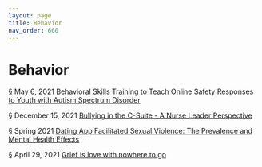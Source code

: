 ```yaml
---
layout: page
title: Behavior 
nav_order: 660 
---
```


# Behavior
§ May 6, 2021 [Behavioral Skills Training to Teach Online Safety Responses to Youth with Autism Spectrum Disorder](https://archive-b-v2.bsafes.com/docs/B/behavioral-sklls-training-to-teach-online-safety-responses-to-youth-with-autism-spectrum-disorder/) 

§ December 15, 2021 [Bullying in the C-Suite - A Nurse Leader Perspective](https://archive-b-v2.bsafes.com/docs/B/bullying-in-the-c-suite-a-nurse-leader-perspective/)

§ Spring 2021 [Dating App Facilitated Sexual Violence: The Prevalence and Mental Health Effects](https://archive-d.bsafes.com/docs/D/dating-app-facilitated-sexual-violence-the-prevalence-and-mental-health-effects/)

§ April 29, 2021 [Grief is love with nowhere to go](https://archive-g.bsafes.com/docs/G/grief-is-love-with-nowhere-to-go/)
